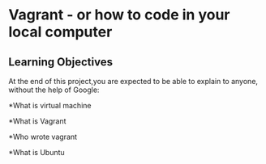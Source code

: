 # Vagrant - or how to code in your local computer

## Learning Objectives

At the end of this project,you are expected to be able to explain to anyone, without the help of Google:

*What is virtual machine

*What is Vagrant

*Who wrote vagrant

*What is Ubuntu

